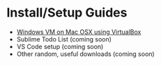 # Install/Setup Guides

- [Windows VM on Mac OSX using VirtualBox](https://github.com/rickytranmer/guides/tree/master/windows-virtual-box)
- Sublime Todo List (coming soon)
- VS Code setup (coming soon)
- Other random, useful downloads (coming soon)